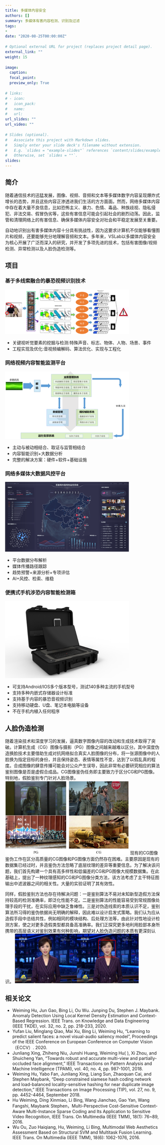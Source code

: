 ```yaml
---
title: 多媒体内容安全
authors: []
summary: 多媒体有害内容检测、识别及过滤
tags:
- 
date: "2020-08-25T00:00:00Z"

# Optional external URL for project (replaces project detail page).
external_link: ""
weight: 15

image:
  caption: 
  focal_point: 
  preview_only: True

# links:
# - icon: 
#   icon_pack: 
#   name: 
#   url: 
url_slides: ""
url_video: ""

# Slides (optional).
#   Associate this project with Markdown slides.
#   Simply enter your slide deck's filename without extension.
#   E.g. `slides = "example-slides"` references `content/slides/example-slides.md`.
#   Otherwise, set `slides = ""`.
slides: 
---
```

## 简介
随着通信技术的迅猛发展，图像、视频、音频和文本等多媒体数字内容呈现爆炸式增长的态势，并且这些内容正渗透进我们生活的方方面面。然而，网络多媒体内容中存在着大量不良信息，比如恐怖主义、暴力、色情、毒品、种族歧视、隐私侵犯、非法交易、假冒伪劣等，这些有害信息可能会引起社会的剧烈动荡。因此，监管和清理网络上的有害信息、确保多媒体内容安全对社会和平稳定发展至关重要。

自动地识别出有害多媒体内容十分具有挑战性，因为这要求计算机不仅能够看懂图片和视频，还要能够充分地理解音频和文本。多年来，VSLab以多媒体内容安全为核心开展了广泛而深入的研究，并开发了多项先进的技术，包括有害图像/视频检测、异常检测以及人脸伪造检测等。

## 项目
### 基于多线索融合的暴恐视频识别技术
<img src="project1.png" width=80%>

- 关键视听觉要素的挖掘与检测:特殊声音、标志、物体、人物、场景、事件  
- 工程实现及优化:音视频编解码、算法优化、实现与工程化

### 网络视频内容智能监测平台
<img src="project2.png" width=80%>

-	主动与被动相结合、取证与监管相结合
-	内容智能识别+大数据分析
-	完整的解决方案：硬件+软件+基础设施

### 网络多媒体大数据风控平台
<img src="project3.png" width=80%>

- 平台数据分布解析
-	媒体传播路径跟踪
-	趋势预警+来源分析+专项评估
-	AI+风控、检索、维稳

### 便携式手机涉恐内容智能检测箱
<img src="project4.jpg" width=80%>

-	可支持Android/IOS多个版本型号，测试140多种主流的手机型号
-	支持多种内嵌式存储器设计标准
-	支持基于内容的暴恐音视频识别
-	支持移动硬盘、U盘、笔记本电脑等设备
-	不在手机内植入任何程序



## 人脸伪造检测
随着渲染技术和深度学习的发展，逼真数字图像内容的改动和生成技术取得了突破。计算机生成（CG）图像与摄影（PG）图像之间越来越难以区分。其中深度伪造换脸技术主要借助生成对抗网络拟合真实人脸图像的分布，将一张源图像中的人脸换为指定目标的身份，并且保持姿态、表情等属性不变，达到了以假乱真的程度。合成图像的肆意传播可能会对公众产生误导，因此非常有必要研究相应的算法鉴别图像是否是虚假合成品。CG图像鉴伪任务即主要致力于区分CG和PG图像。特别地，假脸鉴别专门针对人脸场景。
<img src="demo.png" width=80%>
现有的CG图像鉴伪工作在区分高质量的CG图像和PG图像方面仍然存在困难。主要原因是现有的数据集已经过时，并且鉴伪方法忽略了底层纹理的差异等重要信息。为了解决该问题，我们首先构建一个具有高多样性和低偏差的CG和PG图像大规模数据集。在此基础上，提出了一种纹理感知的CG和PG图像分类方法，该方法考虑了主干特征图输出中滤波器之间的相关性。大量的实验证明了其有效性。

同样，假脸鉴别方法也存在待解决问题：一是鉴别算法不易对未知新型造假方法保持较高的检测准确率，即泛化性能不足。二是鉴别算法的性能容易受到常规图像处理手段的干扰，在实际应用中缺乏鲁棒性。三是对伪造线索的本质认识不足，鉴别算法所习得的鉴伪依据尚无明确的解释，因此难以设计启发式策略。我们认为应从造假手段中总结共性，例如相同的模块结构、后处理方法等，由此针对性地设计检测方案，使之对更多造假类型都具备高准确率。我们正探究更多地利用脸部本身所携带的高层语义对鉴别效果有何种影响，期望对人脸伪造问题的本质有更深刻认识。
<img src="demo1.png" width=80%>

## 相关论文
- Weiming Hu, Jun Gao, Bing Li, Ou Wu. Junping Du, Stephen J. Maybank. Anomaly Detection Using Local Kernel Density Estimation and Context-Based Regression. IEEE Trans. on Knowledge and Data Engineering (IEEE TKDE), vol. 32, no. 2, pp. 218-233, 2020.
- Yufan Liu, Minglang Qiao, Mai Xu, Bing Li, Weiming Hu, “Learning to predict salient faces: a novel visual-audio saliency model”, Proceedings of the IEEE Conference on European Conference on Computer Vision（ECCV）. 2020.
- Junliang Xing, Zhiheng Niu, Junshi Huang, Weiming Hu( ), Xi Zhou, and Shuicheng Yan, “Towards robust and accurate multi-view and partially-occluded face alignment,” IEEE Transactions on Pattern Analysis and Machine Intelligence (TPAMI), vol. 40, no. 4, pp. 987-1001, 2018.
- Weiming Hu, Yabo Fan, Junliang Xing, Liang Sun, Zhaoquan Cai, and Stephen Maybank, “Deep constrained siamese hash coding network and load-balanced locality-sensitive hashing for near duplicate image detection,” IEEE Transactions on Image Processing (TIP), vol. 27, no. 9, pp. 4452-4464, September 2018.
- Hu Weiming, Ding Xinmiao, Li Bing, Wang Jianchao, Gao Yan, Wang Fangshi, Maybank Stephen，Multi-Perspective Cost-Sensitive Context-Aware Multi-Instance Sparse Coding and Its Application to Sensitive Video Recognition, IEEE Trans. On Multimedia (IEEE TMM), 18(1): 76~89, 2016.
- Wu Ou, Zuo Haiqiang, Hu, Weiming, Li Bing, Multimodal Web Aesthetics Assessment Based on Structural SVM and Multitask Fusion Learning. IEEE Trans. On Multimedia (IEEE TMM), 18(6): 1062-1076, 2016.

